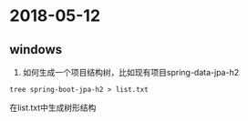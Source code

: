 # 2018-05-12
## windows
1. 如何生成一个项目结构树，比如现有项目spring-data-jpa-h2
```
tree spring-boot-jpa-h2 > list.txt
```
在list.txt中生成树形结构